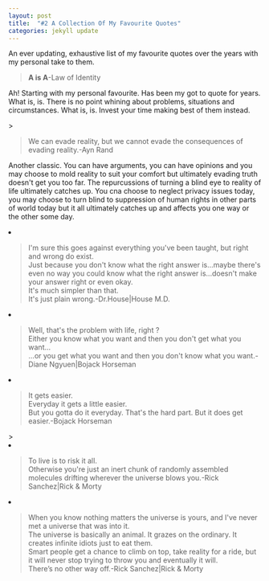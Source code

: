```yaml
---
layout: post
title:  "#2 A Collection Of My Favourite Quotes"
categories: jekyll update
---
```


An ever updating, exhaustive list of my favourite quotes over the years with my personal take to them.



<p><blockquote><b>A is A</b>-Law of Identity</blockquote>

Ah! Starting with my personal favourite. Has been my got to quote for years. What is, is. There is no point whining about problems, situations and circumstances. What is, is. Invest your time making best of them instead.</p>


<p>><blockquote></b>We can evade reality, but we cannot evade the consequences of evading reality.</b>-Ayn Rand</blockquote>

Another classic. You can have arguments, you can have opinions and you may choose to mold reality to suit your comfort but ultimately evading truth doesn't get you too far. The repurcussions of turning a blind eye to reality of life ultimately catches up. You cna choose to neglect privacy issues today, you may choose to turn blind to suppression of human rights in other parts of world today but it all ultimately catches up and affects you one way or the other some day.</p>


<li><blockquote>I'm sure this goes against everything you've been taught, but right and wrong do exist.<br/>
Just because you don't know what the right answer is...maybe there's even no way you could know what the right answer is...doesn't make your answer right or even okay.<br/>
It's much simpler than that.<br/>
It's just plain wrong.-Dr.House|House M.D.</blockquote></li>


<li><blockquote>Well, that's the problem with life, right ?<br/>
Either you know what you want and then you don't get what you want...<br/>
...or you get what you want and then you don't know what you want.-Diane Ngyuen|Bojack Horseman</blockquote></li>


<li><blockquote>It gets easier.<br/>
Everyday it gets a little easier.<br/>
But you gotta do it everyday. That's the hard part. But it does get easier.-Bojack Horseman</blockquote>></li>


<li><blockquote>To live is to risk it all.<br/>
Otherwise you're just an inert chunk of randomly assembled molecules drifting wherever the universe blows you.-Rick Sanchez|Rick & Morty</blockquote>



<li><blockquote>When you know nothing matters the universe is yours, and I've never met a universe that was into it.<br/>
The universe is basically an animal. It grazes on the ordinary. It creates infinite idiots just to eat them.<br/>
Smart people get a chance to climb on top, take reality for a ride, but it will never stop trying to throw you and eventually it will.<br/>
There’s no other way off.-Rick Sanchez|Rick & Morty</blockquote></li>


